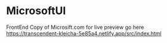 # MicrosoftUI
FrontEnd Copy of Microsift.com
for live preview go here https://transcendent-kleicha-5e85a4.netlify.app/src/index.html
